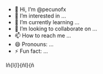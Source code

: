 - 👋 Hi, I’m @pecunofx
- 👀 I’m interested in ...
- 🌱 I’m currently learning ...
- 💞️ I’m looking to collaborate on ...
- 📫 How to reach me ...
- 😄 Pronouns: ...
- ⚡ Fun fact: ...

<!---
pecunofx/pecunofx is a ✨ special ✨ repository because its `README.md` (this file) appears on your GitHub profile.
You can click the Preview link to take a look at your changes.
--->lñ{l{l}{ñl}{ñ
